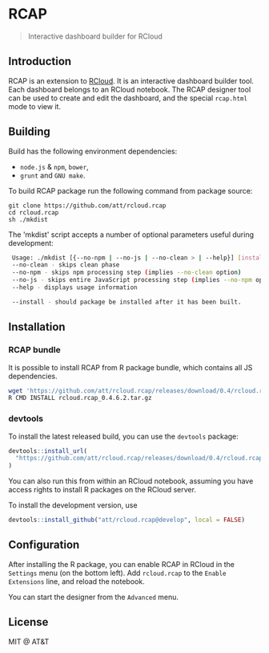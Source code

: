 
# RCAP

> Interactive dashboard builder for RCloud

## Introduction

RCAP is an extension to [RCloud](https://github.com/att/rcloud#readme). It
is an interactive dashboard builder tool. Each dashboard belongs to an
RCloud notebook. The RCAP designer tool can be used to create and edit
the dashboard, and the special `rcap.html` mode to view it.


## Building

Build has the following environment dependencies:

 * `node.js` & `npm`, `bower`,
 * `grunt` and `GNU make`.
 
To build RCAP package run the following command from package source:


    git clone https://github.com/att/rcloud.rcap
    cd rcloud.rcap
    sh ./mkdist

The 'mkdist' script accepts a number of optional parameters useful during development: 

```sh
 Usage: ./mkdist [{--no-npm | --no-js | --no-clean > | --help}] [install]
 --no-clean - skips clean phase
 --no-npm - skips npm processing step (implies --no-clean option)
 --no-js - skips entire JavaScript processing step (implies --no-npm option)
 --help - displays usage information

 --install - should package be installed after it has been built.
```


## Installation

### RCAP bundle

It is possible to install RCAP from R package bundle, which contains all JS dependencies.

```sh
wget 'https://github.com/att/rcloud.rcap/releases/download/0.4/rcloud.rcap_0.4.6.2.tar.gz'
R CMD INSTALL rcloud.rcap_0.4.6.2.tar.gz
```


### devtools

To install the latest released build, you can use the `devtools` package:
```r
devtools::install_url(
  "https://github.com/att/rcloud.rcap/releases/download/0.4/rcloud.rcap_0.4.6.2.tar.gz"
)
```
You can also run this from within an RCloud notebook, assuming you have
access rights to install R packages on the RCloud server.

To install the development version, use
```r
devtools::install_github("att/rcloud.rcap@develop", local = FALSE)
```

## Configuration

After installing the R package, you can enable RCAP in RCloud in the
`Settings` menu (on the bottom left). Add `rcloud.rcap` to the
`Enable Extensions` line, and reload the notebook.

You can start the designer from the `Advanced` menu.

## License

MIT @ AT&T
